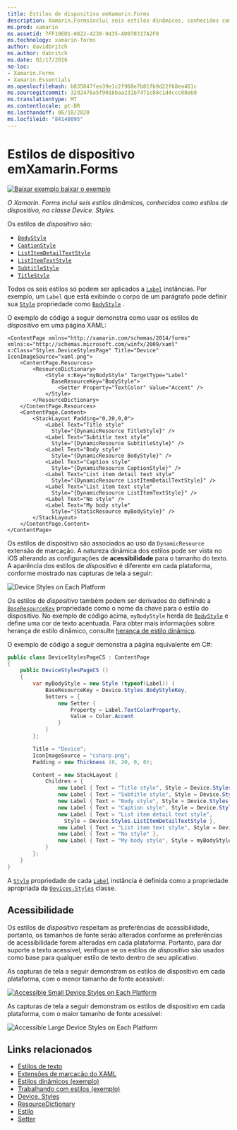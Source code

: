 ```yaml
---
title: Estilos de dispositivo emXamarin.Forms
description: Xamarin.Formsinclui seis estilos dinâmicos, conhecidos como estilos de dispositivo, na classe Device. Styles. Este artigo explica como consumir os estilos de dispositivo em um Xamarin.Forms aplicativo.
ms.prod: xamarin
ms.assetid: 7FF19ED1-0822-4238-9435-AD970317A2F8
ms.technology: xamarin-forms
author: davidbritch
ms.author: dabritch
ms.date: 02/17/2016
no-loc:
- Xamarin.Forms
- Xamarin.Essentials
ms.openlocfilehash: b835847fea39e1c2f968e7b81fb9d22f68ea461c
ms.sourcegitcommit: 32d2476a5f9016baa231b7471c88c1d4ccc08eb8
ms.translationtype: MT
ms.contentlocale: pt-BR
ms.lasthandoff: 06/18/2020
ms.locfileid: "84140095"
---
```

# <a name="device-styles-in-xamarinforms"></a>Estilos de dispositivo emXamarin.Forms

[![Baixar exemplo ](~/media/shared/download.png) baixar o exemplo](https://docs.microsoft.com/samples/xamarin/xamarin-forms-samples/userinterface-styles-dynamicstyles)

_O Xamarin. Forms inclui seis estilos dinâmicos, conhecidos como estilos de dispositivo, na classe Device. Styles._

Os estilos de *dispositivo* são:

- [`BodyStyle`](xref:Xamarin.Forms.Device.Styles.BodyStyle)
- [`CaptionStyle`](xref:Xamarin.Forms.Device.Styles.CaptionStyle)
- [`ListItemDetailTextStyle`](xref:Xamarin.Forms.Device.Styles.ListItemDetailTextStyle)
- [`ListItemTextStyle`](xref:Xamarin.Forms.Device.Styles.ListItemTextStyle)
- [`SubtitleStyle`](xref:Xamarin.Forms.Device.Styles.SubtitleStyle)
- [`TitleStyle`](xref:Xamarin.Forms.Device.Styles.TitleStyle)

Todos os seis estilos só podem ser aplicados a [`Label`](xref:Xamarin.Forms.Label) instâncias. Por exemplo, um `Label` que está exibindo o corpo de um parágrafo pode definir sua [`Style`](xref:Xamarin.Forms.NavigableElement.Style) propriedade como [`BodyStyle`](xref:Xamarin.Forms.Device.Styles.BodyStyle) .

O exemplo de código a seguir demonstra como usar os estilos de *dispositivo* em uma página XAML:

```xaml
<ContentPage xmlns="http://xamarin.com/schemas/2014/forms" xmlns:x="http://schemas.microsoft.com/winfx/2009/xaml" x:Class="Styles.DeviceStylesPage" Title="Device" IconImageSource="xaml.png">
    <ContentPage.Resources>
        <ResourceDictionary>
            <Style x:Key="myBodyStyle" TargetType="Label"
              BaseResourceKey="BodyStyle">
                <Setter Property="TextColor" Value="Accent" />
            </Style>
        </ResourceDictionary>
    </ContentPage.Resources>
    <ContentPage.Content>
        <StackLayout Padding="0,20,0,0">
            <Label Text="Title style"
              Style="{DynamicResource TitleStyle}" />
            <Label Text="Subtitle text style"
              Style="{DynamicResource SubtitleStyle}" />
            <Label Text="Body style"
              Style="{DynamicResource BodyStyle}" />
            <Label Text="Caption style"
              Style="{DynamicResource CaptionStyle}" />
            <Label Text="List item detail text style"
              Style="{DynamicResource ListItemDetailTextStyle}" />
            <Label Text="List item text style"
              Style="{DynamicResource ListItemTextStyle}" />
            <Label Text="No style" />
            <Label Text="My body style"
              Style="{StaticResource myBodyStyle}" />
        </StackLayout>
    </ContentPage.Content>
</ContentPage>
```

Os estilos de dispositivo são associados ao uso da `DynamicResource` extensão de marcação. A natureza dinâmica dos estilos pode ser vista no iOS alterando as configurações de **acessibilidade** para o tamanho do texto. A aparência dos estilos de *dispositivo* é diferente em cada plataforma, conforme mostrado nas capturas de tela a seguir:

![](device-images/device-styles.png "Device Styles on Each Platform")

Os estilos de *dispositivo* também podem ser derivados do definindo a [`BaseResourceKey`](xref:Xamarin.Forms.Style.BaseResourceKey) propriedade como o nome da chave para o estilo do dispositivo. No exemplo de código acima, `myBodyStyle` herda de [`BodyStyle`](xref:Xamarin.Forms.Device.Styles.BodyStyle) e define uma cor de texto acentuada. Para obter mais informações sobre herança de estilo dinâmico, consulte [herança de estilo dinâmico](~/xamarin-forms/user-interface/styles/xaml/dynamic.md#dynamic-style-inheritance).

O exemplo de código a seguir demonstra a página equivalente em C#:

```csharp
public class DeviceStylesPageCS : ContentPage
{
    public DeviceStylesPageCS ()
    {
        var myBodyStyle = new Style (typeof(Label)) {
            BaseResourceKey = Device.Styles.BodyStyleKey,
            Setters = {
                new Setter {
                    Property = Label.TextColorProperty,
                    Value = Color.Accent
                }
            }
        };

        Title = "Device";
        IconImageSource = "csharp.png";
        Padding = new Thickness (0, 20, 0, 0);

        Content = new StackLayout {
            Children = {
                new Label { Text = "Title style", Style = Device.Styles.TitleStyle },
                new Label { Text = "Subtitle style", Style = Device.Styles.SubtitleStyle },
                new Label { Text = "Body style", Style = Device.Styles.BodyStyle },
                new Label { Text = "Caption style", Style = Device.Styles.CaptionStyle },
                new Label { Text = "List item detail text style",
                  Style = Device.Styles.ListItemDetailTextStyle },
                new Label { Text = "List item text style", Style = Device.Styles.ListItemTextStyle },
                new Label { Text = "No style" },
                new Label { Text = "My body style", Style = myBodyStyle }
            }
        };
    }
}
```

A [`Style`](xref:Xamarin.Forms.NavigableElement.Style) propriedade de cada [`Label`](xref:Xamarin.Forms.Label) instância é definida como a propriedade apropriada da [`Devices.Styles`](xref:Xamarin.Forms.Device.Styles) classe.

## <a name="accessibility"></a>Acessibilidade

Os estilos de *dispositivo* respeitam as preferências de acessibilidade, portanto, os tamanhos de fonte serão alterados conforme as preferências de acessibilidade forem alteradas em cada plataforma. Portanto, para dar suporte a texto acessível, verifique se os estilos de *dispositivo* são usados como base para qualquer estilo de texto dentro de seu aplicativo.

As capturas de tela a seguir demonstram os estilos de dispositivo em cada plataforma, com o menor tamanho de fonte acessível:

[![](device-images/minimum-size.png "Accessible Small Device Styles on Each Platform")](device-images/minimum-size-large.png#lightbox "Accessible Small Device Styles on Each Platform")

As capturas de tela a seguir demonstram os estilos de dispositivo em cada plataforma, com o maior tamanho de fonte acessível:

![](device-images/maximum-size.png "Accessible Large Device Styles on Each Platform")

## <a name="related-links"></a>Links relacionados

- [Estilos de texto](~/xamarin-forms/user-interface/text/styles.md)
- [Extensões de marcação do XAML](~/xamarin-forms/xaml/xaml-basics/xaml-markup-extensions.md)
- [Estilos dinâmicos (exemplo)](https://docs.microsoft.com/samples/xamarin/xamarin-forms-samples/userinterface-styles-dynamicstyles)
- [Trabalhando com estilos (exemplo)](https://docs.microsoft.com/samples/xamarin/xamarin-forms-samples/workingwithstyles)
- [Device. Styles](xref:Xamarin.Forms.Device.Styles)
- [ResourceDictionary](xref:Xamarin.Forms.ResourceDictionary)
- [Estilo](xref:Xamarin.Forms.Style)
- [Setter](xref:Xamarin.Forms.Setter)
